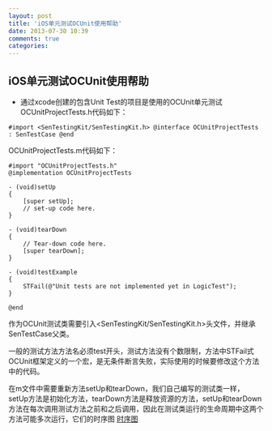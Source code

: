 ```yaml
---
layout: post
title: 'iOS单元测试OCUnit使用帮助'
date: 2013-07-30 10:39
comments: true
categories: 
---
```

iOS单元测试OCUnit使用帮助
----------
- 通过xcode创建的包含Unit Test的项目是使用的OCUnit单元测试
OCUnitProjectTests.h代码如下：

`#import <SenTestingKit/SenTestingKit.h>
@interface OCUnitProjectTests : SenTestCase
@end
`

OCUnitProjectTests.m代码如下：

```
#import "OCUnitProjectTests.h"
@implementation OCUnitProjectTests

- (void)setUp
{
	[super setUp];
	// set-up code here.
}

- (void)tearDown
{
	// Tear-down code here.
	[super tearDown];
}

- (void)testExample
{
	STFail(@"Unit tests are not implemented yet in LogicTest");
}

@end
```

作为OCUnit测试类需要引入<SenTestingKit/SenTestingKit.h>头文件，并继承SenTestCase父类。
	
一般的测试方法方法名必须test开头，测试方法没有个数限制，方法中STFail式OCUnit框架定义的一个宏，是无条件断言失败，实际使用的时候要修改这个方法中的代码。

在m文件中需要重新方法setUp和tearDown，我们自己编写的测试类一样，setUp方法是初始化方法，tearDown方法是释放资源的方法，setUp和tearDown方法在每次调用测试方法之前和之后调用，因此在测试类运行的生命周期中这两个方法可能多次运行，它们的时序图
[时序图](http://iosbook1.com/wp-content/uploads/2013/01/5.jpg)